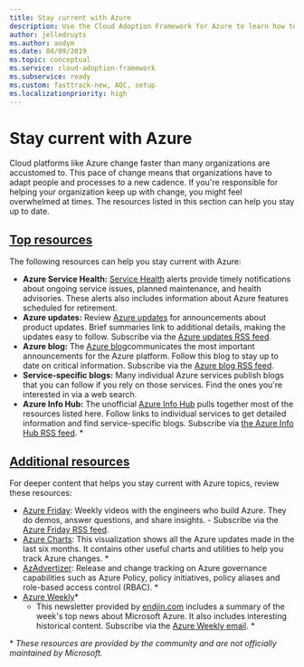 ```yaml
---
title: Stay current with Azure
description: Use the Cloud Adoption Framework for Azure to learn how to stay current and manage change in today's cloud cadence.
author: jelledruyts
ms.author: andym
ms.date: 04/09/2019
ms.topic: conceptual
ms.service: cloud-adoption-framework
ms.subservice: ready
ms.custom: fasttrack-new, AQC, setup
ms.localizationpriority: high
---
```


<!-- docsTest:ignore "Azure Info Hub" "Azure Charts" "Azure Weekly" -->
<!-- cSpell:ignore jelledruyts andym endjin AzAdvertizer -->

# Stay current with Azure

Cloud platforms like Azure change faster than many organizations are accustomed to. This pace of change means that organizations have to adapt people and processes to a new cadence. If you're responsible for helping your organization keep up with change, you might feel overwhelmed at times. The resources listed in this section can help you stay up to date.

<!-- markdownlint-disable MD025 -->

## [Top resources](#tab/TopResources)

<!-- markdownlint-enable MD025 -->

The following resources can help you stay current with Azure:

- **Azure Service Health:** [Service Health](https://docs.microsoft.com/azure/service-health/service-health-overview) alerts provide timely notifications about ongoing service issues, planned maintenance, and health advisories. These alerts also includes information about Azure features scheduled for retirement.
- **Azure updates:** Review [Azure updates](https://azure.microsoft.com/updates) for announcements about product updates. Brief summaries link to additional details, making the updates easy to follow. Subscribe via the [Azure updates RSS feed](https://azurecomcdn.azureedge.net/updates/feed).
- **Azure blog:** The [Azure blog](https://azure.microsoft.com/blog)communicates the most important announcements for the Azure platform. Follow this blog to stay up to date on critical information. Subscribe via the [Azure blog RSS feed](https://azurecomcdn.azureedge.net/blog/feed).
- **Service-specific blogs:**   Many individual Azure services publish blogs that you can follow if you rely on those services. Find the ones you're interested in via a web search.
- **Azure Info Hub:** The unofficial [Azure Info Hub](https://azureinfohub.azurewebsites.net) pulls together most of the resources listed here. Follow links to individual services to get detailed information and find service-specific blogs. Subscribe via [the Azure Info Hub RSS feed](https://azureinfohub.azurewebsites.net/Feed?serviceTitle=Azure). \*

<!-- markdownlint-disable MD025 -->

## [Additional resources](#tab/AdditionalResources)

<!-- markdownlint-enable MD025 -->

For deeper content that helps you stay current with Azure topics, review these resources:

- [Azure Friday](https://channel9.msdn.com/Shows/Azure-Friday): Weekly videos with the engineers who build Azure. They do demos, answer questions, and share insights. - Subscribe via the [Azure Friday RSS feed](https://channel9.msdn.com/Shows/Azure-Friday/feed).
- [Azure Charts](https://azurecharts.com): This visualization shows all the Azure updates made in the last six months. It contains other useful charts and utilities to help you track Azure changes. \*
- [AzAdvertizer](https://www.azadvertizer.net): Release and change tracking on Azure governance capabilities such as Azure Policy, policy initiatives, policy aliases and role-based access control (RBAC). \*
- [Azure Weekly](https://azureweekly.info)*
  - This newsletter provided by [endjin.com](https://endjin.com) includes a summary of the week's top news about Microsoft Azure. It also includes interesting historical content. Subscribe via the [Azure Weekly email](https://azureweekly.info). \*

\* _These resources are provided by the community and are not officially maintained by Microsoft._
